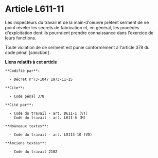 # Article L611-11

Les inspecteurs du travail et de la main-d'oeuvre prêtent serment de ne point révéler les secrets de fabrication et, en
général, les procédés d'exploitation dont ils pourraient prendre connaissance dans l'exercice de leurs fonctions.

Toute violation de ce serment est punie conformément à l'article 378 du code pénal [*sanction*] .

**Liens relatifs à cet article**

	**Codifié par**:

	  - Décret n°73-1047 1973-11-15

	**Cite**:

	  - Code pénal 378

	**Cité par**:

	  - Code du travail - art. D611-1 (VT)
	  - Code du travail - art. L611-6 (M)

	**Nouveaux textes**:

	  - Code du travail - art. L8113-10 (VD)

	**Anciens textes**:

	  - Code du travail 2102

